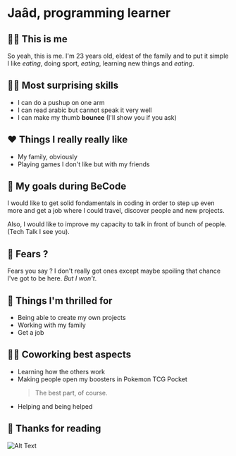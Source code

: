 # Jaâd, programming learner 

## 👨🏻 This is me

So yeah, this is me. I'm 23 years old, eldest of the family and to put it simple I like *eating*, doing sport, *eating*, learning new things and *eating*.

## 🤹🏻 Most surprising skills

- I can do a pushup on one arm
- I can read arabic but cannot speak it very well
- I can make my thumb **bounce** (I'll show you if you ask)

## ❤️ Things I really really like

- My family, obviously
- Playing games I don't like but with my friends

## 🎯 My goals during BeCode

I would like to get solid fondamentals in coding in order to step up even more and get a job where I could travel, discover people and new projects. 

Also, I would like to improve my capacity to talk in front of bunch of people. (Tech Talk I see you).

## 🧌 Fears ?

Fears you say ? I don't really got ones except maybe spoiling that chance I've got to be here. *But I won't*.

## 🤩 Things I'm thrilled for

- Being able to create my own projects
- Working with my family
- Get a job

## 🤝🏻 Coworking best aspects

- Learning how the others work
- Making people open my boosters in Pokemon TCG Pocket
  > The best part, of course.
- Helping and being helped

## 🥸 Thanks for reading 
  
![Alt Text](https://i.giphy.com/media/v1.Y2lkPTc5MGI3NjExaWh2czM3YTA3c2F4N3RiNnBwbHZsNWozaDdydHR6ZzRldXdoNXc3cCZlcD12MV9pbnRlcm5hbF9naWZfYnlfaWQmY3Q9Zw/jx5MJyZqAFsLS/giphy.gif)
